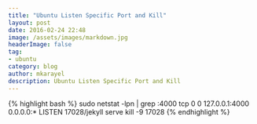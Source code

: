 ```yaml
---
title: "Ubuntu Listen Specific Port and Kill"
layout: post
date: 2016-02-24 22:48
image: /assets/images/markdown.jpg
headerImage: false
tag:
- ubuntu
category: blog
author: mkarayel
description: Ubuntu Listen Specific Port and Kill
---
```


{% highlight bash %}
sudo netstat -lpn | grep :4000
tcp        0      0 127.0.0.1:4000          0.0.0.0:*               LISTEN      17028/jekyll serve
kill -9 17028
{% endhighlight %}
